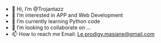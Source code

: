- 👋 Hi, I’m @Trojantazz
- 👀 I’m interested in APP and Web Development
- 🌱 I’m currently learning Python code
- 💞️ I’m looking to collaborate on ...
- 📫 How to reach me Email: Le.prodigy.masiane@gmail.com

<!---
Trojantazz/Trojantazz is a ✨ special ✨ repository because its `README.md` (this file) appears on your GitHub profile.
You can click the Preview link to take a look at your changes.
--->
